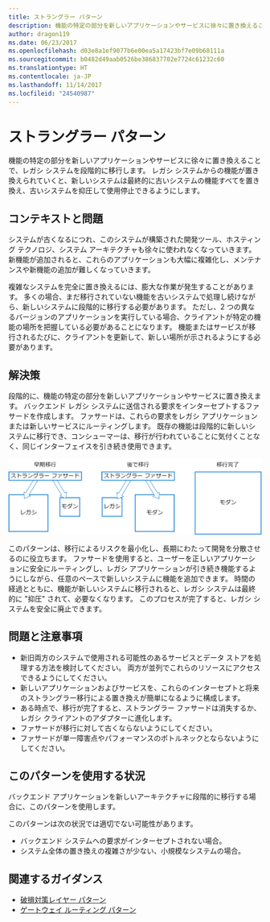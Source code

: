 ```yaml
---
title: ストラングラー パターン
description: 機能の特定の部分を新しいアプリケーションやサービスに徐々に置き換えることで、レガシ システムを段階的に移行します。
author: dragon119
ms.date: 06/23/2017
ms.openlocfilehash: d03e8a1ef9077b6e00ea5a17423bf7e09b68111a
ms.sourcegitcommit: b0482d49aab0526be386837702e7724c61232c60
ms.translationtype: HT
ms.contentlocale: ja-JP
ms.lasthandoff: 11/14/2017
ms.locfileid: "24540987"
---
```

# <a name="strangler-pattern"></a>ストラングラー パターン

機能の特定の部分を新しいアプリケーションやサービスに徐々に置き換えることで、レガシ システムを段階的に移行します。 レガシ システムからの機能が置き換えられていくと、新しいシステムは最終的に古いシステムの機能すべてを置き換え、古いシステムを抑圧して使用停止できるようにします。 

## <a name="context-and-problem"></a>コンテキストと問題

システムが古くなるにつれ、このシステムが構築された開発ツール、ホスティング テクノロジ、システム アーキテクチャも徐々に使われなくなっていきます。 新機能が追加されると、これらのアプリケーションも大幅に複雑化し、メンテナンスや新機能の追加が難しくなっていきます。

複雑なシステムを完全に置き換えるには、膨大な作業が発生することがあります。 多くの場合、まだ移行されていない機能を古いシステムで処理し続けながら、新しいシステムに段階的に移行する必要があります。 ただし、2 つの異なるバージョンのアプリケーションを実行している場合、クライアントが特定の機能の場所を把握している必要があることになります。 機能またはサービスが移行されるたびに、クライアントを更新して、新しい場所が示されるようにする必要があります。

## <a name="solution"></a>解決策

段階的に、機能の特定の部分を新しいアプリケーションやサービスに置き換えます。 バックエンド レガシ システムに送信される要求をインターセプトするファサードを作成します。 ファサードは、これらの要求をレガシ アプリケーションまたは新しいサービスにルーティングします。 既存の機能は段階的に新しいシステムに移行でき、コンシューマーは、移行が行われていることに気付くことなく、同じインターフェイスを引き続き使用できます。

![](./_images/strangler.png)  

このパターンは、移行によるリスクを最小化し、長期にわたって開発を分散させるのに役立ちます。 ファサードを使用すると、ユーザーを正しいアプリケーションに安全にルーティングし、レガシ アプリケーションが引き続き機能するようにしながら、任意のペースで新しいシステムに機能を追加できます。 時間の経過とともに、機能が新しいシステムに移行されると、レガシ システムは最終的に "抑圧" されて、必要なくなります。 このプロセスが完了すると、レガシ システムを安全に廃止できます。

## <a name="issues-and-considerations"></a>問題と注意事項

- 新旧両方のシステムで使用される可能性のあるサービスとデータ ストアを処理する方法を検討してください。 両方が並列でこれらのリソースにアクセスできるようにしてください。
- 新しいアプリケーションおよびサービスを、これらのインターセプトと将来のストラングラー移行による置き換えが簡単になるように構成します。
- ある時点で、移行が完了すると、ストラングラー ファサードは消失するか、レガシ クライアントのアダプターに進化します。
- ファサードが移行に対して古くならないようにしてください。
- ファサードが単一障害点やパフォーマンスのボトルネックとならないようにしてください。

## <a name="when-to-use-this-pattern"></a>このパターンを使用する状況

バックエンド アプリケーションを新しいアーキテクチャに段階的に移行する場合に、このパターンを使用します。

このパターンは次の状況では適切でない可能性があります。

- バックエンド システムへの要求がインターセプトされない場合。
- システム全体の置き換えの複雑さが少ない、小規模なシステムの場合。

## <a name="related-guidance"></a>関連するガイダンス

- [破損対策レイヤー パターン](./anti-corruption-layer.md)
- [ゲートウェイ ルーティング パターン](./gateway-routing.md)


 

